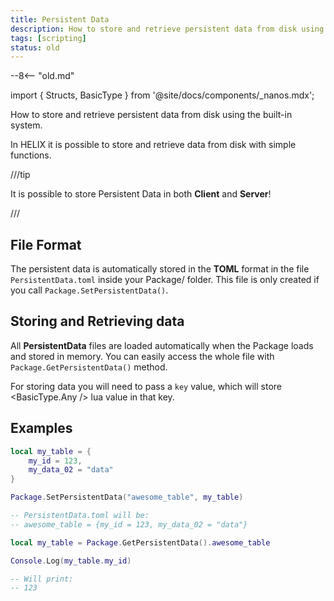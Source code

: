 ```yaml
---
title: Persistent Data
description: How to store and retrieve persistent data from disk using the built-in system
tags: [scripting]
status: old
---
```


--8<-- "old.md"


import { Structs, BasicType } from '@site/docs/components/_nanos.mdx';

How to store and retrieve persistent data from disk using the built-in system.

In HELIX it is possible to store and retrieve data from disk with simple functions.

///tip

It is possible to store Persistent Data in both **Client** and **Server**!

///

## File Format

The persistent data is automatically stored in the **TOML** format in the file `PersistentData.toml` inside your Package/ folder. This file is only created if you call `Package.SetPersistentData()`.

## Storing and Retrieving data

All **PersistentData** files are loaded automatically when the Package loads and stored in memory. You can easily access the whole file with `Package.GetPersistentData()` method.

For storing data you will need to pass a `key` value, which will store <BasicType.Any /> lua value in that key.

## Examples

```lua
local my_table = {
    my_id = 123,
    my_data_02 = "data"
}

Package.SetPersistentData("awesome_table", my_table)

-- PersistentData.toml will be:
-- awesome_table = {my_id = 123, my_data_02 = "data"}
```

```lua
local my_table = Package.GetPersistentData().awesome_table

Console.Log(my_table.my_id)

-- Will print:
-- 123
```
